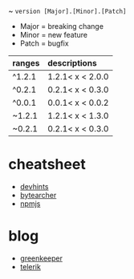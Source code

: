 
 ~ `version [Major].[Minor].[Patch]`

* Major = breaking change
* Minor = new feature
* Patch = bugfix

| ranges     | descriptions     |
| :------------- | :------------- |
| ^1.2.1       | 1.2.1< x < 2.0.0       |
|^0.2.1|0.2.1< x < 0.3.0|
|^0.0.1|0.0.1< x < 0.0.2|
|~1.2.1|1.2.1< x < 1.3.0|
|~0.2.1|0.2.1< x < 0.3.0|


# cheatsheet

* [devhints](https://devhints.io/semver)
* [bytearcher](https://bytearcher.com/goodies/semantic-versioning-cheatsheet/)
* [npmjs](https://docs.npmjs.com/misc/semver)

# blog

* [greenkeeper](https://blog.greenkeeper.io/introduction-to-semver-d272990c44f2)
* [telerik](https://www.telerik.com/blogs/the-mystical-magical-semver-ranges-used-by-npm-bower)
